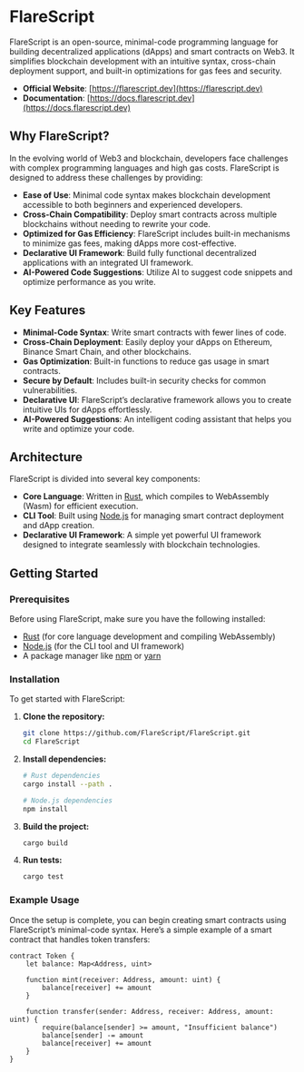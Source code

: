# FlareScript

FlareScript is an open-source, minimal-code programming language for building decentralized applications (dApps) and smart contracts on Web3. It simplifies blockchain development with an intuitive syntax, cross-chain deployment support, and built-in optimizations for gas fees and security.

- **Official Website**: [https://flarescript.dev](https://flarescript.dev)
- **Documentation**: [https://docs.flarescript.dev](https://docs.flarescript.dev)

## Why FlareScript?

In the evolving world of Web3 and blockchain, developers face challenges with complex programming languages and high gas costs. FlareScript is designed to address these challenges by providing:

- **Ease of Use**: Minimal code syntax makes blockchain development accessible to both beginners and experienced developers.
- **Cross-Chain Compatibility**: Deploy smart contracts across multiple blockchains without needing to rewrite your code.
- **Optimized for Gas Efficiency**: FlareScript includes built-in mechanisms to minimize gas fees, making dApps more cost-effective.
- **Declarative UI Framework**: Build fully functional decentralized applications with an integrated UI framework.
- **AI-Powered Code Suggestions**: Utilize AI to suggest code snippets and optimize performance as you write.

## Key Features

- **Minimal-Code Syntax**: Write smart contracts with fewer lines of code.
- **Cross-Chain Deployment**: Easily deploy your dApps on Ethereum, Binance Smart Chain, and other blockchains.
- **Gas Optimization**: Built-in functions to reduce gas usage in smart contracts.
- **Secure by Default**: Includes built-in security checks for common vulnerabilities.
- **Declarative UI**: FlareScript’s declarative framework allows you to create intuitive UIs for dApps effortlessly.
- **AI-Powered Suggestions**: An intelligent coding assistant that helps you write and optimize your code.

## Architecture

FlareScript is divided into several key components:
- **Core Language**: Written in [Rust](https://www.rust-lang.org/), which compiles to WebAssembly (Wasm) for efficient execution.
- **CLI Tool**: Built using [Node.js](https://nodejs.org/) for managing smart contract deployment and dApp creation.
- **Declarative UI Framework**: A simple yet powerful UI framework designed to integrate seamlessly with blockchain technologies.

## Getting Started

### Prerequisites

Before using FlareScript, make sure you have the following installed:

- [Rust](https://www.rust-lang.org/) (for core language development and compiling WebAssembly)
- [Node.js](https://nodejs.org/) (for the CLI tool and UI framework)
- A package manager like [npm](https://www.npmjs.com/) or [yarn](https://yarnpkg.com/)

### Installation

To get started with FlareScript:

1. **Clone the repository:**
    ```bash
    git clone https://github.com/FlareScript/FlareScript.git
    cd FlareScript
    ```

2. **Install dependencies:**
    ```bash
    # Rust dependencies
    cargo install --path .

    # Node.js dependencies
    npm install
    ```

3. **Build the project:**
    ```bash
    cargo build
    ```

4. **Run tests:**
    ```bash
    cargo test
    ```

### Example Usage

Once the setup is complete, you can begin creating smart contracts using FlareScript’s minimal-code syntax. Here’s a simple example of a smart contract that handles token transfers:

```flarescript
contract Token {
    let balance: Map<Address, uint>

    function mint(receiver: Address, amount: uint) {
        balance[receiver] += amount
    }

    function transfer(sender: Address, receiver: Address, amount: uint) {
        require(balance[sender] >= amount, "Insufficient balance")
        balance[sender] -= amount
        balance[receiver] += amount
    }
}
